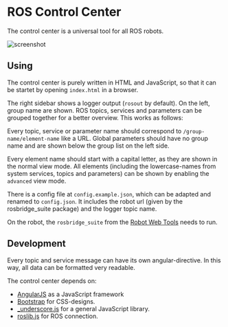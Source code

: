 # ROS Control Center

The control center is a universal tool for all ROS robots.

![screenshot](https://raw.githubusercontent.com/gaug-cns/ros-control-center/master/images/screenshot.png)


## Using

The control center is purely written in HTML and JavaScript, so that it can be startet by opening `index.html` in a browser.

The right sidebar shows a logger output (`rosout` by default). On the left, group name are shown. ROS topics, 
services and parameters can be grouped together for a better overview. This works as follows:

Every topic, service or parameter name should correspond to `/group-name/element-name` like a URL. 
Global parameters should have no group name and are shown below the group list on the left side. 

Every element name should start with a capital letter, as they are shown in the normal view mode.
All elements (including the lowercase-names from system services, topics and parameters) can be shown by enabling the `advanced` view mode.


There is a config file at `config.example.json`, which can be adapted and renamed to `config.json`. 
It includes the robot url (given by the rosbridge_suite package) and the logger topic name.

On the robot, the `rosbridge_suite` from the [Robot Web Tools](http://robotwebtools.org) needs to run.


## Development

Every topic and service message can have its own angular-directive. In this way, all data can be formatted very readable.

The control center depends on:

- [AngularJS](https://www.angularjs.org) as a JavaScript framework
- [Bootstrap](http://getbootstrap.com) for CSS-designs.
- [_underscore.js](http://underscorejs.org) for a general JavaScript library.
- [roslib.js](http://robotwebtools.org) for ROS connection. 